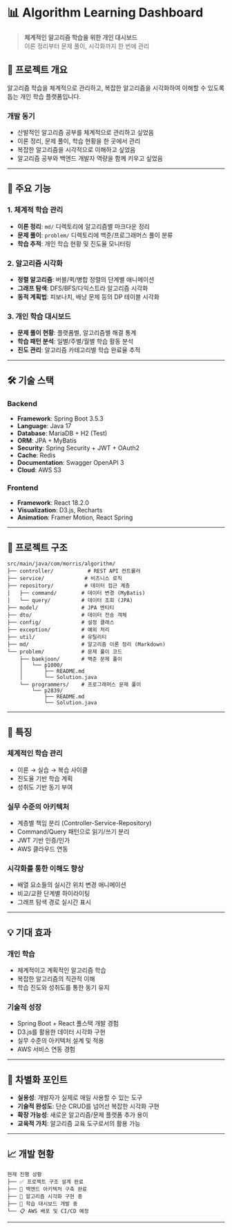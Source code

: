 # 📊 Algorithm Learning Dashboard

> **체계적인 알고리즘 학습을 위한 개인 대시보드**  
> 이론 정리부터 문제 풀이, 시각화까지 한 번에 관리

## 🎯 **프로젝트 개요**

알고리즘 학습을 체계적으로 관리하고, 복잡한 알고리즘을 시각화하여 이해할 수 있도록 돕는 개인 학습 플랫폼입니다.

### **개발 동기**
- 산발적인 알고리즘 공부를 체계적으로 관리하고 싶었음
- 이론 정리, 문제 풀이, 학습 현황을 한 곳에서 관리
- 복잡한 알고리즘을 시각적으로 이해하고 싶었음
- 알고리즘 공부와 백엔드 개발자 역량을 함께 키우고 싶었음

---

## 🌟 **주요 기능**

### **1. 체계적 학습 관리**
- **이론 정리**: `md/` 디렉토리에 알고리즘별 마크다운 정리
- **문제 풀이**: `problem/` 디렉토리에 백준/프로그래머스 풀이 분류
- **학습 추적**: 개인 학습 현황 및 진도율 모니터링

### **2. 알고리즘 시각화**
- **정렬 알고리즘**: 버블/퀵/병합 정렬의 단계별 애니메이션
- **그래프 탐색**: DFS/BFS/다익스트라 알고리즘 시각화
- **동적 계획법**: 피보나치, 배낭 문제 등의 DP 테이블 시각화

### **3. 개인 학습 대시보드**
- **문제 풀이 현황**: 플랫폼별, 알고리즘별 해결 통계
- **학습 패턴 분석**: 일별/주별/월별 학습 활동 분석
- **진도 관리**: 알고리즘 카테고리별 학습 완료율 추적

---

## 🛠️ **기술 스택**

### **Backend**
- **Framework**: Spring Boot 3.5.3
- **Language**: Java 17
- **Database**: MariaDB + H2 (Test)
- **ORM**: JPA + MyBatis
- **Security**: Spring Security + JWT + OAuth2
- **Cache**: Redis
- **Documentation**: Swagger OpenAPI 3
- **Cloud**: AWS S3

### **Frontend**
- **Framework**: React 18.2.0
- **Visualization**: D3.js, Recharts
- **Animation**: Framer Motion, React Spring

---

## 📂 **프로젝트 구조**

```
src/main/java/com/morris/algorithm/
├── controller/           # REST API 컨트롤러
├── service/             # 비즈니스 로직
├── repository/          # 데이터 접근 계층
│   ├── command/        # 데이터 변경 (MyBatis)
│   └── query/          # 데이터 조회 (JPA)
├── model/              # JPA 엔티티
├── dto/                # 데이터 전송 객체
├── config/             # 설정 클래스
├── exception/          # 예외 처리
├── util/               # 유틸리티
├── md/                 # 알고리즘 이론 정리 (Markdown)
└── problem/            # 문제 풀이 코드
    ├── baekjoon/       # 백준 문제 풀이
    │   └── p1000/
    │       ├── README.md
    │       └── Solution.java
    └── programmers/    # 프로그래머스 문제 풀이
        └── p2839/
            ├── README.md
            └── Solution.java
```


---

## 🚀 **특징**

### **체계적인 학습 관리**
- 이론 → 실습 → 복습 사이클
- 진도율 기반 학습 계획
- 성취도 기반 동기 부여

### **실무 수준의 아키텍처**
- 계층별 책임 분리 (Controller-Service-Repository)
- Command/Query 패턴으로 읽기/쓰기 분리
- JWT 기반 인증/인가
- AWS 클라우드 연동

### **시각화를 통한 이해도 향상**
- 배열 요소들의 실시간 위치 변경 애니메이션
- 비교/교환 단계별 하이라이팅
- 그래프 탐색 경로 실시간 표시

---

## 💡 **기대 효과**

### **개인 학습**
- 체계적이고 계획적인 알고리즘 학습
- 복잡한 알고리즘의 직관적 이해
- 학습 진도와 성취도를 통한 동기 유지

### **기술적 성장**
- Spring Boot + React 풀스택 개발 경험
- D3.js를 활용한 데이터 시각화 구현
- 실무 수준의 아키텍처 설계 및 적용
- AWS 서비스 연동 경험

---

## 🎯 **차별화 포인트**

- **실용성**: 개발자가 실제로 매일 사용할 수 있는 도구
- **기술적 완성도**: 단순 CRUD를 넘어선 복잡한 시각화 구현
- **확장 가능성**: 새로운 알고리즘/문제 플랫폼 추가 용이
- **교육적 가치**: 알고리즘 교육 도구로서의 활용 가능

---

## 📈 **개발 현황**

```
현재 진행 상황
├── ✅ 프로젝트 구조 설계 완료
├── 🔄 백엔드 아키텍처 구축 완료  
├── 🔄 알고리즘 시각화 구현 중
├── 🔄 학습 대시보드 개발 중
└── 📋 AWS 배포 및 CI/CD 예정
```


---